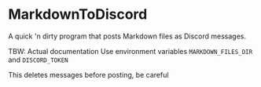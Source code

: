 # MarkdownToDiscord
A quick 'n dirty program that posts Markdown files as Discord messages.

TBW: Actual documentation
Use environment variables `MARKDOWN_FILES_DIR` and `DISCORD_TOKEN`

This deletes messages before posting, be careful
